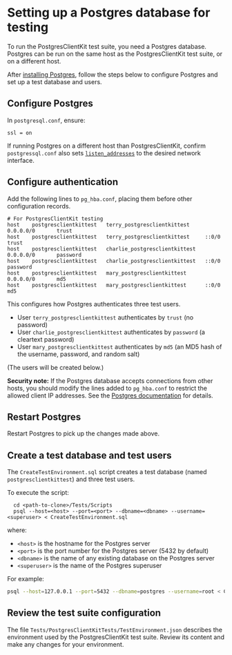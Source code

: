 # Setting up a Postgres database for testing

To run the PostgresClientKit test suite, you need a Postgres database.  Postgres can be run on the same host as the PostgresClientKit test suite, or on a different host.

After [installing Postgres](https://www.postgresql.org/download/), follow the steps below to configure Postgres and set up a test database and users.

## Configure Postgres

In `postgresql.conf`, ensure:

    ssl = on
    
If running Postgres on a different host than PostgresClientKit, confirm `postgressql.conf` also sets [`listen_addresses`](https://www.postgresql.org/docs/11/runtime-config-connection.html#RUNTIME-CONFIG-CONNECTION-SETTINGS) to the desired network interface.
    
## Configure authentication

Add the following lines to `pg_hba.conf`, placing them before other configuration records.

```
# For PostgresClientKit testing
host    postgresclientkittest   terry_postgresclientkittest     0.0.0.0/0       trust
host    postgresclientkittest   terry_postgresclientkittest     ::0/0           trust
host    postgresclientkittest   charlie_postgresclientkittest   0.0.0.0/0       password
host    postgresclientkittest   charlie_postgresclientkittest   ::0/0           password
host    postgresclientkittest   mary_postgresclientkittest      0.0.0.0/0       md5
host    postgresclientkittest   mary_postgresclientkittest      ::0/0           md5
```

This configures how Postgres authenticates three test users.

- User `terry_postgresclientkittest` authenticates by `trust` (no password)
- User `charlie_postgresclientkittest` authenticates by `password` (a cleartext password)
- User `mary_postgresclientkittest` authenticates by `md5` (an MD5 hash of the username, password, and random salt)

(The users will be created below.)

**Security note:**  If the Postgres database accepts connections from other hosts, you should modify the lines added to `pg_hba.conf` to restrict the allowed client IP addresses.  See the [Postgres documentation](https://www.postgresql.org/docs/11/auth-pg-hba-conf.html) for details.

## Restart Postgres

Restart Postgres to pick up the changes made above.

## Create a test database and test users

The `CreateTestEnvironment.sql` script creates a test database (named `postgresclientkittest`) and three test users.

To execute the script:

```
  cd <path-to-clone>/Tests/Scripts
  psql --host=<host> --port=<port> --dbname=<dbname> --username=<superuser> < CreateTestEnvironment.sql
```
   
where:

- `<host>` is the hostname for the Postgres server
- `<port>` is the port number for the Postgres server (5432 by default)
- `<dbname>` is the name of any existing database on the Postgres server
- `<superuser>` is the name of the Postgres superuser

For example:

```bash
psql --host=127.0.0.1 --port=5432 --dbname=postgres --username=root < CreateTestEnvironment.sql 
```

## Review the test suite configuration

The file `Tests/PostgresClientKitTests/TestEnvironment.json` describes the environment used by the PostgresClientKit test suite.  Review its content and make any changes for your environment.